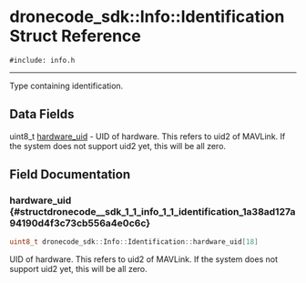 # dronecode_sdk::Info::Identification Struct Reference
`#include: info.h`

----


Type containing identification. 


## Data Fields


uint8_t [hardware_uid](#structdronecode__sdk_1_1_info_1_1_identification_1a38ad127a94190d4f3c73cb556a4e0c6c)  - UID of hardware. This refers to uid2 of MAVLink. If the system does not support uid2 yet, this will be all zero.


## Field Documentation


### hardware_uid {#structdronecode__sdk_1_1_info_1_1_identification_1a38ad127a94190d4f3c73cb556a4e0c6c}

```cpp
uint8_t dronecode_sdk::Info::Identification::hardware_uid[18]
```


UID of hardware. This refers to uid2 of MAVLink. If the system does not support uid2 yet, this will be all zero.

